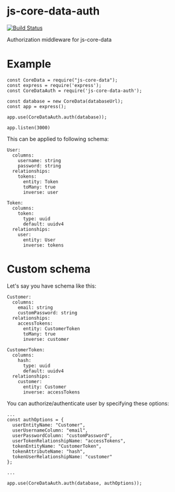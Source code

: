 # js-core-data-auth

[![Build Status](https://travis-ci.org/jakubknejzlik/js-core-data-auth.svg?branch=master)](https://travis-ci.org/jakubknejzlik/js-core-data-auth)

Authorization middleware for js-core-data

# Example

```
const CoreData = require("js-core-data");
const express = require('express');
const CoreDataAuth = require('js-core-data-auth');

const database = new CoreData(databaseUrl);
const app = express();

app.use(CoreDataAuth.auth(database));

app.listen(3000)
```

This can be applied to following schema:
```
User:
  columns:
    username: string
    password: string
  relationships:
    tokens:
      entity: Token
      toMany: true
      inverse: user

Token:
  columns:
    token:
      type: uuid
      default: uuidv4
  relationships:
    user:
      entity: User
      inverse: tokens
```

# Custom schema

Let's say you have schema like this:
```
Customer:
  columns:
    email: string
    customPassword: string
  relationships:
    accessTokens:
      entity: CustomerToken
      toMany: true
      inverse: customer

CustomerToken:
  columns:
    hash:
      type: uuid
      default: uuidv4
  relationships:
    customer:
      entity: Customer
      inverse: accessTokens
```

You can authorize/authenticate user by specifying these options:

```
...
const authOptions = {
  userEntityName: "Customer",
  userUsernameColumn: "email",
  userPasswordColumn: "customPassword",
  userTokenRelationshipName: "accessTokens",
  tokenEntityName: "CustomerToken",
  tokenAttributeName: "hash",
  tokenUserRelationshipName: "customer"
};

...

app.use(CoreDataAuth.auth(database, authOptions));

```
